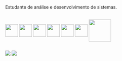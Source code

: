 ### 

Estudante de análise e desenvolvimento de sistemas.


</div>
<div style="display: inline_block"><br>
  <img align="center"  height="40" width="40" <img src="https://cdn.jsdelivr.net/gh/devicons/devicon/icons/java/java-original-wordmark.svg" />
  <img align="center"  height="40" width="40" <img src="https://cdn.jsdelivr.net/gh/devicons/devicon/icons/spring/spring-original-wordmark.svg" />
  <img align="center"  height="40" width="40" <img src="https://cdn.jsdelivr.net/gh/devicons/devicon/icons/csharp/csharp-original.svg" />
  <img align="center"  height="40" width="40" <img src="https://cdn.jsdelivr.net/gh/devicons/devicon/icons/dotnetcore/dotnetcore-original.svg" />
  <img align="center"  height="40" width="40" <img src="https://cdn.jsdelivr.net/gh/devicons/devicon/icons/microsoftsqlserver/microsoftsqlserver-plain-wordmark.svg" />
  <img align="center"  height="40" width="40" <img src="https://cdn.jsdelivr.net/gh/devicons/devicon/icons/angularjs/angularjs-original.svg" />
  <img align="center"  height="70" width="70" <img src="https://cdn.jsdelivr.net/gh/devicons/devicon/icons/intellij/intellij-original-wordmark.svg" />
</div>

##

<div> 
  <a href="https://www.linkedin.com/in/mfrdiego/" target="_blank"><img src="https://img.shields.io/badge/LinkedIn-0077B5?style=for-the-badge&logo=linkedin&logoColor=white" target="_blank"></a>
 <a href="mfrdiego@hotmail.com" target="_blank"><img src= "https://img.shields.io/badge/Gmail-D14836?style=for-the-badge&logo=gmail&logoColor=white"target="_blank"></a>
